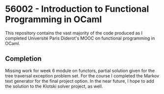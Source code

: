 # 56002 - Introduction to Functional Programming in OCaml

This repository contains the vast majority of the 
code produced as I completed Université Paris Diderot's
MOOC on functional programming in OCaml. 

## Completion

Missing work for week 6 module on functors, partial 
solution given for the tree traversal exception problem
set. For the course I completed the Markov text generator
for the final project option. In the near future, I hope
to add the solution to the Klotski solver project, as 
well.
